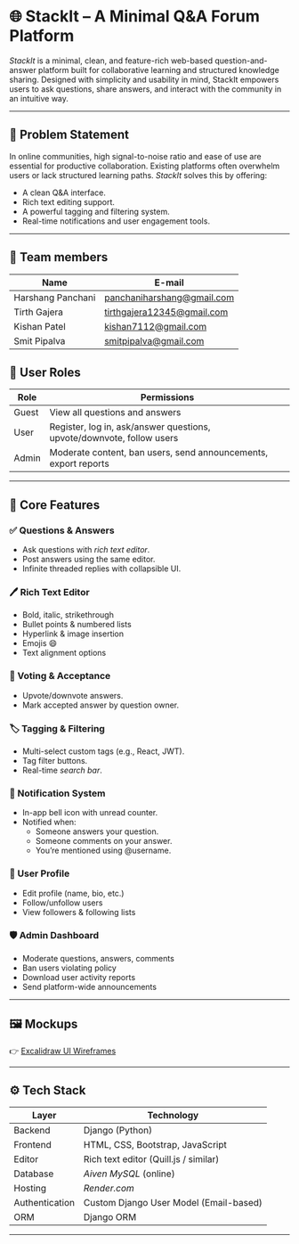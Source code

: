 # 🌐 StackIt – A Minimal Q&A Forum Platform

*StackIt* is a minimal, clean, and feature-rich web-based question-and-answer platform built for collaborative learning and structured knowledge sharing. Designed with simplicity and usability in mind, StackIt empowers users to ask questions, share answers, and interact with the community in an intuitive way.


---

## 🧠 Problem Statement
In online communities, high signal-to-noise ratio and ease of use are essential for productive collaboration. Existing platforms often overwhelm users or lack structured learning paths. *StackIt* solves this by offering:

- A clean Q&A interface.
- Rich text editing support.
- A powerful tagging and filtering system.
- Real-time notifications and user engagement tools.

---

## 👥 Team members
| Name  | E-mail |
|-------|-------------|
| Harshang Panchani | panchaniharshang@gmail.com |
| Tirth Gajera | tirthgajera12345@gmail.com |
| Kishan Patel | kishan7112@gmail.com |
| Smit Pipalva | smitpipalva@gmail.com |


## 👥 User Roles

| Role  | Permissions |
|-------|-------------|
| Guest | View all questions and answers |
| User  | Register, log in, ask/answer questions, upvote/downvote, follow users |
| Admin | Moderate content, ban users, send announcements, export reports |

---

## 🔑 Core Features

### ✅ Questions & Answers
- Ask questions with *rich text editor*.
- Post answers using the same editor.
- Infinite threaded replies with collapsible UI.

### 🖊 Rich Text Editor
- Bold, italic, strikethrough
- Bullet points & numbered lists
- Hyperlink & image insertion
- Emojis 😄
- Text alignment options

### 🧠 Voting & Acceptance
- Upvote/downvote answers.
- Mark accepted answer by question owner.

### 🏷 Tagging & Filtering
- Multi-select custom tags (e.g., React, JWT).
- Tag filter buttons.
- Real-time *search bar*.

### 🔔 Notification System
- In-app bell icon with unread counter.
- Notified when:
  - Someone answers your question.
  - Someone comments on your answer.
  - You’re mentioned using @username.

### 👤 User Profile
- Edit profile (name, bio, etc.)
- Follow/unfollow users
- View followers & following lists

### 🛡 Admin Dashboard
- Moderate questions, answers, comments
- Ban users violating policy
- Download user activity reports
- Send platform-wide announcements

---

## 🖼 Mockups
👉 [Excalidraw UI Wireframes](https://link.excalidraw.com/l/65VNwvy7c4X/8bM86GXnnUN)

---

## ⚙ Tech Stack

| Layer         | Technology             |
|---------------|------------------------|
| Backend       | Django (Python)        |
| Frontend      | HTML, CSS, Bootstrap, JavaScript |
| Editor        | Rich text editor (Quill.js / similar) |
| Database      | *Aiven MySQL* (online) |
| Hosting       | *Render.com*         |
| Authentication| Custom Django User Model (Email-based) |
| ORM           | Django ORM             |

---
